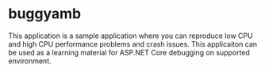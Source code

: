 # buggyamb
This application is a sample application where you can reproduce low CPU and high CPU performance problems and crash issues. This applicaiton can be used as a learning material for ASP.NET Core debugging on supported environment.
